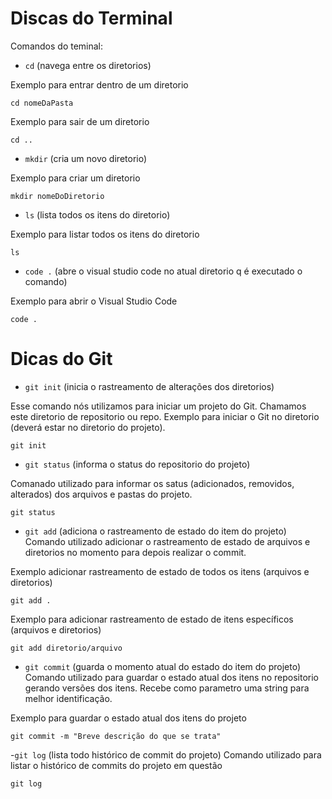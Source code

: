 # Discas do Terminal
Comandos do teminal:

- `cd` (navega entre os diretorios)

Exemplo para entrar dentro de um diretorio
```
cd nomeDaPasta
```
Exemplo para sair de um diretorio
```
cd ..
```
- `mkdir` (cria um novo diretorio)

Exemplo para criar um diretorio
```
mkdir nomeDoDiretorio
```
- `ls` (lista todos os itens do diretorio)

Exemplo para listar todos os itens do diretorio
```
ls
```
- `code .` (abre o visual studio code no atual diretorio q é executado o comando)

Exemplo para abrir o Visual Studio Code
```
code .
```
# Dicas do Git
- `git init` (inicia o rastreamento de alterações dos diretorios)

Esse comando nós utilizamos para iniciar um projeto do Git.
Chamamos este diretorio de repositorio ou repo.
Exemplo para iniciar o Git no diretorio (deverá estar no diretorio do projeto).
```
git init
```

- `git status` (informa o status do repositorio do projeto)

Comanado utilizado para informar os satus (adicionados, removidos, alterados) dos arquivos e pastas do projeto.
```
git status
```

- `git add` (adiciona o rastreamento de estado do item do projeto)
Comando utilizado adicionar o rastreamento de estado de arquivos e diretorios no momento para depois realizar o commit.

Exemplo adicionar rastreamento de estado de todos os itens (arquivos e diretorios)
```
git add .
```
Exemplo para adicionar rastreamento de estado de itens específicos (arquivos e diretorios)
```
git add diretorio/arquivo
```

- `git commit` (guarda o momento atual do estado do item do projeto)
Comando utilizado para guardar o estado atual dos itens no repositorio gerando versões dos itens. Recebe como parametro uma string para melhor identificação.

Exemplo para guardar o estado atual dos itens do projeto
```
git commit -m "Breve descrição do que se trata"
``` 

-`git log` (lista todo histórico de commit do projeto)
Comando utilizado para listar o histórico de commits do projeto em questão
```
git log
```